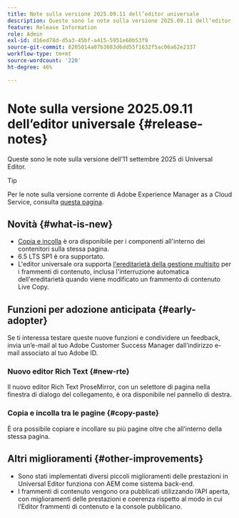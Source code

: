 ```yaml
---
title: Note sulla versione 2025.09.11 dell’editor universale
description: Queste sono le note sulla versione 2025.09.11 dell’editor universale.
feature: Release Information
role: Admin
exl-id: d16ed78d-d5a3-45bf-a415-5951e60b53f9
source-git-commit: 8205014a07b3683d6dd55f1632f5ac06a62e2337
workflow-type: tm+mt
source-wordcount: '220'
ht-degree: 46%

---
```



# Note sulla versione 2025.09.11 dell’editor universale {#release-notes}

Queste sono le note sulla versione dell’11 settembre 2025 di Universal Editor.

>[!TIP]
>
>Per le note sulla versione corrente di Adobe Experience Manager as a Cloud Service, consulta [questa pagina](/help/release-notes/release-notes-cloud/release-notes-current.md).

## Novità {#what-is-new}

* [Copia e incolla](/help/sites-cloud/authoring/universal-editor/authoring.md#copy-paste) è ora disponibile per i componenti all&#39;interno dei contenitori sulla stessa pagina.
* 6.5 LTS SP1 è ora supportato.
* L&#39;editor universale ora supporta [l&#39;ereditarietà della gestione multisito](/help/sites-cloud/authoring/universal-editor/inheritance.md) per i frammenti di contenuto, inclusa l&#39;interruzione automatica dell&#39;ereditarietà quando viene modificato un frammento di contenuto Live Copy.

## Funzioni per adozione anticipata {#early-adopter}

Se ti interessa testare queste nuove funzioni e condividere un feedback, invia un’e-mail al tuo Adobe Customer Success Manager dall’indirizzo e-mail associato al tuo Adobe ID.

### Nuovo editor Rich Text {#new-rte}

Il nuovo editor Rich Text ProseMirror, con un selettore di pagina nella finestra di dialogo del collegamento, è ora disponibile nel pannello di destra.

### Copia e incolla tra le pagine {#copy-paste}

È ora possibile copiare e incollare su più pagine oltre che all’interno della stessa pagina.

## Altri miglioramenti {#other-improvements}

* Sono stati implementati diversi piccoli miglioramenti delle prestazioni in Universal Editor funziona con AEM come sistema back-end.
* I frammenti di contenuto vengono ora pubblicati utilizzando l’API aperta, con miglioramenti delle prestazioni e coerenza rispetto al modo in cui l’Editor frammenti di contenuto e la console pubblicano.
